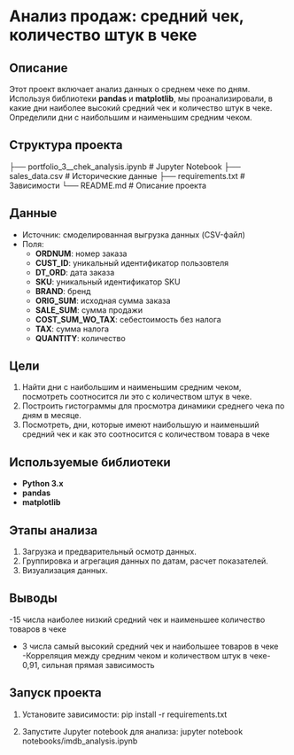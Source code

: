 # Анализ продаж: средний чек, количество штук в чеке

## Описание
Этот проект включает анализ данных о среднем чеке по дням. Используя библиотеки **pandas** и **matplotlib**, мы проанализировали, в какие дни наиболее высокий средний чек и количество штук в чеке. 
Определили дни с наибольшим и наименьшим средним чеком.

## Структура проекта

├── portfolio_3__chek_analysis.ipynb       # Jupyter Notebook
├── sales_data.csv          # Исторические данные
├── requirements.txt           # Зависимости
└── README.md                  # Описание проекта

## Данные
- Источник: смоделированная выгрузка данных (CSV-файл)
- Поля:
  - **ORDNUM**: номер заказа
  - **CUST_ID**: уникальный идентификатор пользовтеля
  - **DT_ORD**: дата заказа
  - **SKU**: уникальный идентификатор SKU
  - **BRAND**: бренд
  - **ORIG_SUM**: исходная сумма заказа
  - **SALE_SUM**: сумма продажи
  - **COST_SUM_WO_TAX**: себестоимость без налога
  - **TAX**: сумма налога
  - **QUANTITY**: количество


## Цели
1. Найти дни с наибольшим и наименьшим средним чеком, посмотреть соотносится ли это с количеством штук в чеке.
2. Построить гистограммы для просмотра динамики среднего чека по дням в месяце.
3. Посмотреть, дни, которые имеют  наибольшую и наименьший средний чек и как это соотносится с количеством товара в чеке

## Используемые библиотеки
- **Python 3.x**
- **pandas**
- **matplotlib**

## Этапы анализа
1. Загрузка и предварительный осмотр данных.
2. Группировка и агрегация данных по датам, расчет показателей.
3. Визуализация данных.

## Выводы
-15 числа наиболее низкий средний чек и наименьшее количество товаров в чеке
- 3 числа самый высокий средний чек и наибольшее товаров в чеке
-Корреляция между средним чеком и количеством штук в чеке-  0,91, сильная прямая зависимость

## Запуск проекта
1. Установите зависимости:
pip install -r requirements.txt

2. Запустите Jupyter notebook для анализа:
jupyter notebook notebooks/imdb_analysis.ipynb


```python

```

